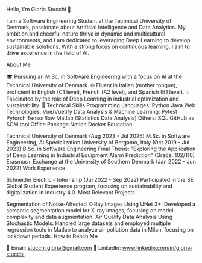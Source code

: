 Hello, I'm Gloria Stucchi 👋

I am a Software Engineering Student at the Technical University of Denmark, passionate about Artificial Intelligence and Data Analytics. My ambition and cheerful nature thrive in dynamic and multicultural environments, and I am dedicated to leveraging Deep Learning to develop sustainable solutions. With a strong focus on continuous learning, I aim to drive excellence in the field of AI.

About Me

🎓 Pursuing an M.Sc. in Software Engineering with a focus on AI at the Technical University of Denmark.
🌐 Fluent in Italian (mother tongue), proficient in English (C1 level), French (A2 level), and Spanish (B1 level).
💡 Fascinated by the role of Deep Learning in industrial optimization and sustainability.
🚀 Technical Skills
Programming Languages:
Python
Java
Web Technologies:
Vue/Vuetify
Data Analysis & Machine Learning:
Pytest
Pytorch
Tensorflow
Matlab (Statistics Data Analysis)
Others:
SQL
GitHub as SCM tool
Office Package
Notion
Docker
Education

Technical University of Denmark (Aug 2023 - Jul 2025)
M.Sc. in Software Engineering, AI Specialization
University of Bergamo, Italy (Oct 2019 - Jul 2023)
B.Sc. in Software Engineering
Final Thesis: "Exploring the Application of Deep Learning in Industrial Equipment Alarm Prediction" (Grade: 102/110)
Erasmus+ Exchange at the University of Southern Denmark (Jan 2022 - Jun 2022)
Work Experience

Schneider Electric - Internship (Jul 2022 - Sep 2022)
Participated in the SE Global Student Experience program, focusing on sustainability and digitalization in Industry 4.0.
Most Relevant Projects

Segmentation of Noise-Affected X-Ray Images Using UNet 3+:
Developed a semantic segmentation model for X-ray images, focusing on model complexity and data augmentation.
Air Quality Data Analysis Using Stochastic Models:
Handled large datasets and employed multiple regression tools in Matlab to analyze air pollution data in Milan, focusing on lockdown periods.
How to Reach Me

📧 Email: stucchi.gloria@gmail.com
🔗 LinkedIn: www.linkedin.com/in/gloria-stucchi

